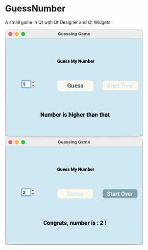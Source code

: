 # GuessNumber
A small game in Qt with Qt Designer and Qt Widgets

<p>
  <img src="screenshot-01.png" width="450"/>
  <img src="screenshot-02.png" width="450"/> 
</p>
